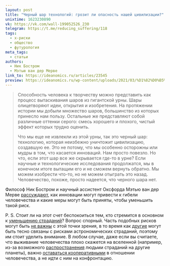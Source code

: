 ```yaml
---
layout: post
title: "Черный шар технологий: грозит ли опасность нашей цивилизации?"
unixtime: 1623230890
vk: https://vk.com/wall-199052526_230
telegram: https://t.me/reducing_suffering/118
tags:
  - x-риски
  - общество
  - футурология
meta_tags:
  - статьи
authors:
  - Ник Бостром
  - Мэтью ван дер Мерве
link_to: https://ideanomics.ru/articles/23545
preview: https://ideanomics.ru/wp-content/uploads/2021/03/%D1%82%D0%B5%D0%BC%D0%BD%D0%B0%D1%8F-%D0%B1%D0%B0%D1%88%D0%BD%D1%8F-1024x683.jpg
---
```

>Способность человека к творчеству можно представить как процесс вытаскивания шаров из гигантской урны. Шары олицетворяют идеи, открытия и изобретения. На протяжении истории мы добыли множество шаров, большинство из которых принесло нам пользу. Остальные же представляют собой различные оттенки серого: смесь хорошего и плохого, чистый эффект которых трудно оценить.
>
>Что мы еще не извлекли из этой урны, так это черный шар: технологию, которая неизбежно уничтожит цивилизацию, создавшую ее. Это не потому, что мы особенно осторожны или мудры в том, что касается инноваций. Нам просто повезло. Но что, если этот шар все же скрывается где-то в урне? Если научные и технологические исследования продолжатся, мы в конечном итоге вытащим его и не сможем вернуть обратно. Мы можем изобрести что-то, но не можем отыграть это назад. Человечество, похоже, просто надеется, что черного шара нет.

Философ Ник Бостром и научный ассистент Оксфорда Мэтью ван дер Мерве [рассуждают](https://ideanomics.ru/articles/23545), как инновации могут привести к гибели человечества и какие меры могут быть приняты, чтобы уменьшить такой риск.

P. S. Стоит ли на этот счет беспокоиться тем, кто стремится в основном к [уменьшению страданий](index.html#SFE)? Вопрос спорный. Часть подобных рисков могут быть [не важны](103.html) с этой точки зрения, в то время как [другие](225.html) могут быть тесно связаны с рисками астрономических страданий, поэтому им стоит уделить внимание. В любом случае, даже если вы считаете, что выживание человечества плохо скажется на вселенной (например, из-за возможного [распространения](442.html) людьми страданий на другие планеты), важно [оставаться кооперативными](450.html) в отношении человечества, а не идти с ним на конфронтацию.
